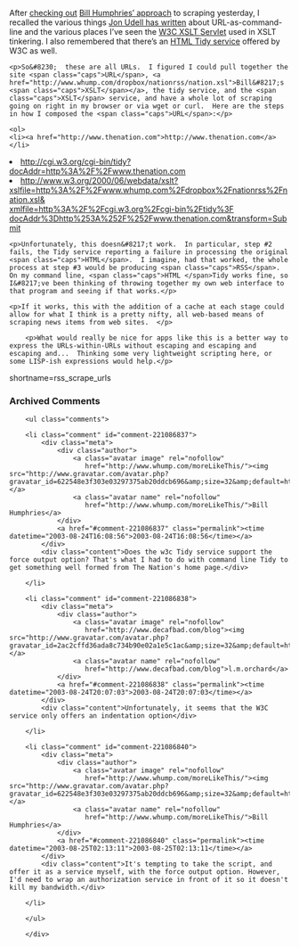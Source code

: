 <p>After <a href="http://www.decafbad.com/blog/geek/rss_scrape_xsl.html">checking out</a> <a href="http://www.whump.com/moreLikeThis/date/21/08/2003">Bill Humphries&#8217; approach</a> to scraping yesterday, I recalled the various things <a href="http://udell.roninhouse.com/bytecols/2001-08-15.html">Jon Udell has written</a> about <span class="caps">URL</span>-as-command-line and the various places I&#8217;ve seen the <a href="http://www.w3.org/2001/05/xslt"><span class="caps">W3C XSLT </span>Servlet</a> used in <span class="caps">XSLT</span> tinkering.  I also remembered that there&#8217;s an <a href="http://cgi.w3.org/cgi-bin/tidy"><span class="caps">HTML </span>Tidy service</a> offered by <span class="caps">W3C</span> as well.</p>

	<p>So&#8230;  these are all URLs.  I figured I could pull together the site <span class="caps">URL</span>, <a href="http://www.whump.com/dropbox/nationrss/nation.xsl">Bill&#8217;s <span class="caps">XSLT</span></a>, the tidy service, and the <span class="caps">XSLT</span> service, and have a whole lot of scraping going on right in my browser or via wget or curl.  Here are the steps in how I composed the <span class="caps">URL</span>:</p>

	<ol>
	<li><a href="http://www.thenation.com">http://www.thenation.com</a></li>
<li><a href="http://cgi.w3.org/cgi-bin/tidy?docAddr=http%3A%2F%2Fwww.thenation.com">http://cgi.w3.org/cgi-bin/tidy?docAddr=http%3A%2F%2Fwww.thenation.com</a></li>
<li><a href="http://www.w3.org/2000/06/webdata/xslt?xslfile=http%3A%2F%2Fwww.whump.com%2Fdropbox%2Fnationrss%2Fnation.xsl&xmlfile=http%3A%2F%2Fcgi.w3.org%2Fcgi-bin%2Ftidy%3FdocAddr%3Dhttp%253A%252F%252Fwww.thenation.com&transform=Submit">http://www.w3.org/2000/06/webdata/xslt?<br />xslfile=http%3A%2F%2Fwww.whump.com%2Fdropbox%2Fnationrss%2Fnation.xsl&#38;<br />xmlfile=http%3A%2F%2Fcgi.w3.org%2Fcgi-bin%2Ftidy%3F<br />docAddr%3Dhttp%253A%252F%252Fwww.thenation.com&#38;transform=Submit</a></li>
</ol>

	<p>Unfortunately, this doesn&#8217;t work.  In particular, step #2 fails, the Tidy service reporting a failure in processing the original <span class="caps">HTML</span>.  I imagine, had that worked, the whole process at step #3 would be producing <span class="caps">RSS</span>.  On my command line, <span class="caps">HTML </span>Tidy works fine, so I&#8217;ve been thinking of throwing together my own web interface to that program and seeing if that works.</p>

	<p>If it works, this with the addition of a cache at each stage could allow for what I think is a pretty nifty, all web-based means of scraping news items from web sites.  </p>
 
        <p>What would really be nice for apps like this is a better way to express the URLs-within-URLs without escaping and escaping and escaping and...  Thinking some very lightweight scripting here, or some LISP-ish expressions would help.</p>
<!--more-->
shortname=rss_scrape_urls

<div id="comments" class="comments archived-comments">
            <h3>Archived Comments</h3>
            
        <ul class="comments">
            
        <li class="comment" id="comment-221086837">
            <div class="meta">
                <div class="author">
                    <a class="avatar image" rel="nofollow" 
                       href="http://www.whump.com/moreLikeThis/"><img src="http://www.gravatar.com/avatar.php?gravatar_id=622548e3f303e03297375ab20ddcb696&amp;size=32&amp;default=http://mediacdn.disqus.com/1320279820/images/noavatar32.png"/></a>
                    <a class="avatar name" rel="nofollow" 
                       href="http://www.whump.com/moreLikeThis/">Bill Humphries</a>
                </div>
                <a href="#comment-221086837" class="permalink"><time datetime="2003-08-24T16:08:56">2003-08-24T16:08:56</time></a>
            </div>
            <div class="content">Does the w3c Tidy service support the force output option? That's what I had to do with command line Tidy to get something well formed from The Nation's home page.</div>
            
        </li>
    
        <li class="comment" id="comment-221086838">
            <div class="meta">
                <div class="author">
                    <a class="avatar image" rel="nofollow" 
                       href="http://www.decafbad.com/blog"><img src="http://www.gravatar.com/avatar.php?gravatar_id=2ac2cffd36ada8c734b90e02a1e5c1ac&amp;size=32&amp;default=http://mediacdn.disqus.com/1320279820/images/noavatar32.png"/></a>
                    <a class="avatar name" rel="nofollow" 
                       href="http://www.decafbad.com/blog">l.m.orchard</a>
                </div>
                <a href="#comment-221086838" class="permalink"><time datetime="2003-08-24T20:07:03">2003-08-24T20:07:03</time></a>
            </div>
            <div class="content">Unfortunately, it seems that the W3C service only offers an indentation option</div>
            
        </li>
    
        <li class="comment" id="comment-221086840">
            <div class="meta">
                <div class="author">
                    <a class="avatar image" rel="nofollow" 
                       href="http://www.whump.com/moreLikeThis/"><img src="http://www.gravatar.com/avatar.php?gravatar_id=622548e3f303e03297375ab20ddcb696&amp;size=32&amp;default=http://mediacdn.disqus.com/1320279820/images/noavatar32.png"/></a>
                    <a class="avatar name" rel="nofollow" 
                       href="http://www.whump.com/moreLikeThis/">Bill Humphries</a>
                </div>
                <a href="#comment-221086840" class="permalink"><time datetime="2003-08-25T02:13:11">2003-08-25T02:13:11</time></a>
            </div>
            <div class="content">It's tempting to take the script, and offer it as a service myself, with the force output option. However, I'd need to wrap an authorization service in front of it so it doesn't kill my bandwidth.</div>
            
        </li>
    
        </ul>
    
        </div>
    